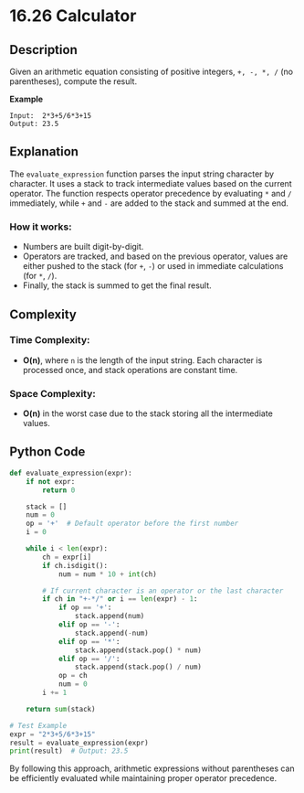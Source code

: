 # 16.26 Calculator

## Description

Given an arithmetic equation consisting of positive integers, `+, -, *, /` (no parentheses), compute the result.

**Example**

```text
Input:  2*3+5/6*3+15  
Output: 23.5
```

## Explanation

The `evaluate_expression` function parses the input string character by character. It uses a stack to track intermediate values based on the current operator. The function respects operator precedence by evaluating `*` and `/` immediately, while `+` and `-` are added to the stack and summed at the end.

### How it works:

* Numbers are built digit-by-digit.
* Operators are tracked, and based on the previous operator, values are either pushed to the stack (for `+`, `-`) or used in immediate calculations (for `*`, `/`).
* Finally, the stack is summed to get the final result.

## Complexity

### Time Complexity:

* **O(n)**, where `n` is the length of the input string. Each character is processed once, and stack operations are constant time.

### Space Complexity:

* **O(n)** in the worst case due to the stack storing all the intermediate values.

## Python Code

```python
def evaluate_expression(expr):
    if not expr:
        return 0

    stack = []
    num = 0
    op = '+'  # Default operator before the first number
    i = 0

    while i < len(expr):
        ch = expr[i]
        if ch.isdigit():
            num = num * 10 + int(ch)

        # If current character is an operator or the last character
        if ch in "+-*/" or i == len(expr) - 1:
            if op == '+':
                stack.append(num)
            elif op == '-':
                stack.append(-num)
            elif op == '*':
                stack.append(stack.pop() * num)
            elif op == '/':
                stack.append(stack.pop() / num)
            op = ch
            num = 0
        i += 1

    return sum(stack)

# Test Example
expr = "2*3+5/6*3+15"
result = evaluate_expression(expr)
print(result)  # Output: 23.5
```

By following this approach, arithmetic expressions without parentheses can be efficiently evaluated while maintaining proper operator precedence.

